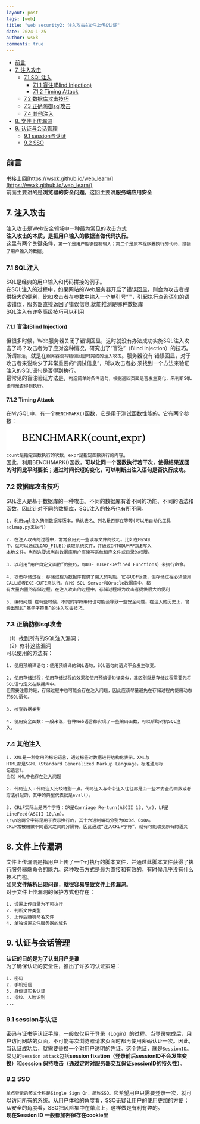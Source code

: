 ```yaml
---
layout: post
tags: [web]
title: "web security2: 注入攻击&文件上传&认证"
date: 2024-1-25 
author: wsxk
comments: true
---
```


- [前言](#前言)
- [7. 注入攻击](#7-注入攻击)
  - [7.1 SQL注入](#71-sql注入)
    - [7.1.1 盲注(Blind Injection)](#711-盲注blind-injection)
    - [7.1.2 Timing Attack](#712-timing-attack)
  - [7.2 数据库攻击技巧](#72-数据库攻击技巧)
  - [7.3 正确防御sql攻击](#73-正确防御sql攻击)
  - [7.4 其他注入](#74-其他注入)
- [8. 文件上传漏洞](#8-文件上传漏洞)
- [9. 认证与会话管理](#9-认证与会话管理)
  - [9.1 session与认证](#91-session与认证)
  - [9.2 SSO](#92-sso)


## 前言<br>
书接上回[https://wsxk.github.io/web_learn/](https://wsxk.github.io/web_learn/)<br>
前面主要讲的是**浏览器的安全问题**，这回主要讲**服务端应用安全**<br>

## 7. 注入攻击<br>
注入攻击是Web安全领域中一种最为常见的攻击方式<br>
**注入攻击的本质，是把用户输入的数据当做代码执行。**<br>
这里有两个关键条件，`第一个是用户能够控制输入；第二个是原本程序要执行的代码，拼接了用户输入的数据`。<br>
### 7.1 SQL注入<br>
SQL是经典的用户输入和代码拼接的例子。<br>
在SQL注入的过程中，如果网站的Web服务器开启了错误回显，则会为攻击者提供极大的便利，比如攻击者在参数中输入一个单引号“'”，引起执行查询语句的语法错误，服务器直接返回了错误信息,就能推测是哪种数据库<br>
SQL注入有许多高级技巧可以利用<br>
#### 7.1.1 盲注(Blind Injection)<br>
但很多时候，Web服务器关闭了错误回显，这时就没有办法成功实施SQL注入攻击了吗？攻击者为了应对这种情况，研究出了“盲注”（Blind Injection）的技巧。<br>
所谓`盲注`，就是在`服务器没有错误回显时完成的注入攻击`。服务器没有
错误回显，对于攻击者来说缺少了非常重要的“调试信息”，所以攻击者必
须找到一个方法来验证注入的SQL语句是否得到执行。<br>
最常见的盲注验证方法是，`构造简单的条件语句，根据返回页面是否发生变化，来判断SQL语句是否得到执行`。<br>
#### 7.1.2 Timing Attack<br>
在MySQL中，有一个`BENCHMARK()`函数，它是用于测试函数性能的。它有两个参数：<br>
![](https://raw.githubusercontent.com/wsxk/wsxk_pictures/main/2023-12-30/20240125214538.png)<br>
`count是指定函数执行的次数，expr是指定函数执行的内容`。<br>
因此，利用BENCHMARK()函数，**可以让同一个函数执行若干次，使得结果返回的时间比平时要长；通过时间长短的变化，可以判断出注入语句是否执行成功。**<br>

### 7.2 数据库攻击技巧<br>
SQL注入是基于数据库的一种攻击。不同的数据库有着不同的功能、不同的语法和函数，因此针对不同的数据库，SQL注入的技巧也有所不同。<br>
```
1. 利用sql注入猜测数据库版本，确认表名、列名是否存在等等(可以用自动化工具 sqlmap.py来执行)

2. 在注入攻击的过程中，常常会用到一些读写文件的技巧。比如在MySQL
中，就可以通过LOAD_FILE()读取系统文件，并通过INTODUMPFILE写入
本地文件。当然这要求当前数据库用户有读写系统相应文件或目录的权限。

3. 以利用“用户自定义函数”的技巧，即UDF（User-Defined Functions）来执行命令。

4. 攻击存储过程: 存储过程为数据库提供了强大的功能，它与UDF很像，但存储过程必须使用CALL或者EXE-CUTE来执行。在MS SQL Server和Oracle数据库中，都
有大量内置的存储过程。在注入攻击的过程中，存储过程将为攻击者提供很大的便利

5. 编码问题 在有些时候，不同的字符编码也可能会导致一些安全问题。在注入的历史上，曾经出现过“基于字符集”的注入攻击技巧。
```

### 7.3 正确防御sql攻击<br>
（1）找到所有的SQL注入漏洞；<br>
（2）修补这些漏洞<br>
可以使用的方法有：<br>
```
1. 使用预编译语句：使用预编译的SQL语句，SQL语句的语义不会发生改变。

2. 使用存储过程：使用存储过程的效果和使用预编语句译类似，其区别就是存储过程需要先将SQL语句定义在数据库中。
但需要注意的是，存储过程中也可能会存在注入问题，因此应该尽量避免在存储过程内使用动态的SQL语句。

3. 检查数据类型

4. 使用安全函数：一般来说，各种Web语言都实现了一些编码函数，可以帮助对抗SQL注
入。
```

### 7.4 其他注入<br>
```
1. XML是一种常用的标记语言，通过标签对数据进行结构化表示。XML与
HTML都是SGML（Standard Generalized Markup Language，标准通用标
记语言）。
当然 XML中也存在注入问题

2. 代码注入：代码注入比较特别一点。代码注入与命令注入往往都是由一些不安全的函数或者方法引起的，其中的典型代表就是eval()。

3. CRLF实际上是两个字符：CR是Carriage Re-turn(ASCII 13, \r)，LF是LineFeed(ASCII 10,\n)。
\r\n这两个字符是用于表示换行的，其十六进制编码分别为0x0d、0x0a。
CRLF常被用做不同语义之间的分隔符。因此通过“注入CRLF字符”，就有可能改变原有的语义
```

## 8. 文件上传漏洞<br>
文件上传漏洞是指用户上传了一个可执行的脚本文件，并通过此脚本文件获得了执行服务器端命令的能力。这种攻击方式是最为直接和有效的，有时候几乎没有什么技术门槛。<br>
如果**文件解析出现问题，就很容易导致文件上传漏洞**。<br>
对于文件上传漏洞的保护方式也存在：<br>
```
1. 设置上传目录为不可执行
2. 判断文件类型
3. 上传后随机命名文件
4. 单独设置文件服务器的域名
```

## 9. 认证与会话管理<br>
**认证的目的是为了认出用户是谁**<br>
为了确保认证的安全性，推出了许多的认证策略：<br>
```
1. 密码
2. 手机短信
3. 身份证实名认证
4. 指纹、人脸识别
...
```
### 9.1 session与认证<br>
密码与证书等认证手段，一般仅仅用于登录（Login）的过程。当登录完成后，用户访问网站的页面，不可能每次浏览器请求页面时都再使用密码认证一次。因此，当认证成功后，就需要替换一个对用户透明的凭证。这个凭证，就是`SessionID`。<br>
常见的`session attack`包括**session fixation（登录前后sessionID不会发生变换）**和**session 保持攻击（通过定时对服务器交互保证sessionID的持久性）**。<br>
### 9.2 SSO<br>
`单点登录的英文全称是Single Sign On，简称SSO。`它希望用户只需要登录一次，就可以访问所有的系统。从用户体验的角度看，SSO无疑让用户的使用更加的方便；从安全的角度看，SSO把风险集中在单点上，这样做是有利有弊的。<br>
**现在Session ID 一般都加密保存在cookie**里<br>
